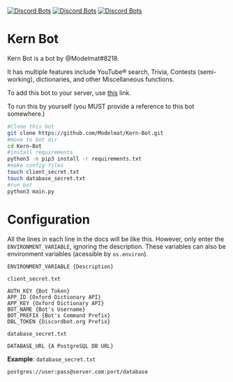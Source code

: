 [![Discord Bots](https://discordbots.org/api/widget/status/380598116488970261.svg)](https://discordbots.org/bot/380598116488970261) [![Discord Bots](https://discordbots.org/api/widget/lib/380598116488970261.svg?noavatar=true)](https://discordbots.org/bot/380598116488970261) [![Discord Bots](https://discordbots.org/api/widget/upvotes/380598116488970261.svg?noavatar=true)](https://discordbots.org/bot/380598116488970261)

# Kern Bot

Kern Bot is a bot by @Modelmat#8218.

It has multiple features include YouTube® search, Trivia, Contests (semi-working), dictionaries, and other Miscellaneous functions.

To add this bot to your server, use [this](https://discordapp.com/oauth2/authorize?client_id=380598116488970261&scope=bot) link.


To run this by yourself (you MUST provide a reference to this bot somewhere.)
```bash
#Clone this bot
git clone https://github.com/Modelmat/Kern-Bot.git
#move to bot dir
cd Kern-Bot
#install requirements
python3 -m pip3 install -r requirements.txt
#make config files
touch client_secret.txt
touch database_secret.txt
#run bot
python3 main.py
```

# Configuration
All the lines in each line in the docs will be like this. However, only enter the `ENVIRONMENT_VARIABLE`, ignoring the description. These variables can also be environment variables (acessible by `os.environ`).
```
ENVIRONMENT_VARIABLE {Description}
```


`client_secret.txt`
```
AUTH_KEY {Bot Token}
APP_ID {Oxford Dictionary API}
APP_KEY {Oxford Dictionary API}
BOT_NAME {Bot's Username}
BOT_PREFIX {Bot's Command Prefix}
DBL_TOKEN {Discordbot.org Prefix}
```
`database_secret.txt`
```
DATABASE_URL {A PostgreSQL DB URL}
```

**Example**:
`database_secret.txt`
```
postgres://user:pass@server.com:port/database
```
